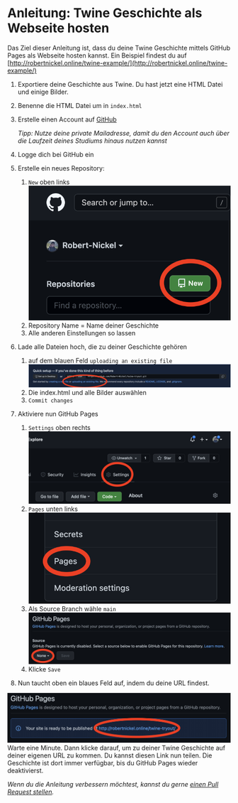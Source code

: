 # Anleitung: Twine Geschichte als Webseite hosten

Das Ziel dieser Anleitung ist, dass du deine Twine Geschichte mittels GitHub Pages als Webseite hosten kannst. Ein Beispiel findest du auf [http://robertnickel.online/twine-example/](http://robertnickel.online/twine-example/)

1. Exportiere deine Geschichte aus Twine. Du hast jetzt eine HTML Datei und einige Bilder.
2. Benenne die HTML Datei um in `index.html`
3. Erstelle einen Account auf [GitHub](https://github.com)

    _Tipp: Nutze deine private Mailadresse, damit du den Account auch über die Laufzeit deines Studiums hinaus nutzen kannst_
4. Logge dich bei GitHub ein
5. Erstelle ein neues Repository:
    1. `New` oben links
    ![](new_repo.png)
    1. Repository Name = Name deiner Geschichte
    2. Alle anderen Einstellungen so lassen
6. Lade alle Dateien hoch, die zu deiner Geschichte gehören
    1. auf dem blauen Feld `uploading an existing file`
    ![](upload_files.png)
    2. Die index.html und alle Bilder auswählen
    3. `Commit changes`
7. Aktiviere nun GitHub Pages
    1. `Settings` oben rechts
    ![](settings.png)
    2. `Pages` unten links
    ![](pages.png)
    3. Als Source Branch wähle `main`
    ![](pages_source.png)
    4. Klicke `Save`
8. Nun taucht oben ein blaues Feld auf, indem du deine URL findest.

![](pages_done.png) 
Warte eine Minute. Dann klicke darauf, um zu deiner Twine Geschichte auf deiner eigenen URL zu kommen. Du kannst diesen Link nun teilen. Die Geschichte ist dort immer verfügbar, bis du GitHub Pages wieder deaktivierst. 

_Wenn du die Anleitung verbessern möchtest, kannst du gerne [einen Pull Request stellen](https://github.com/Robert-Nickel/twine-to-server-tutorial/compare)._

